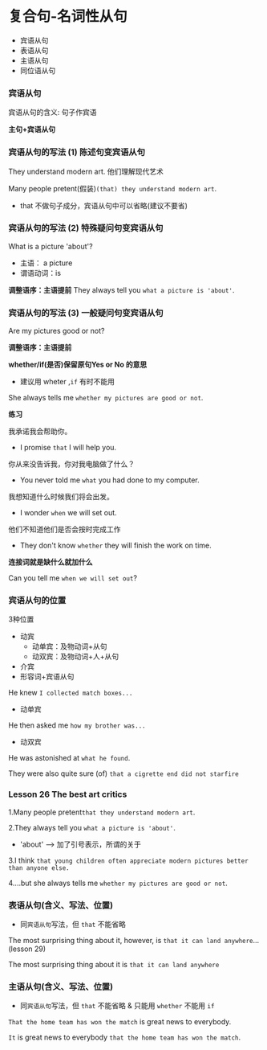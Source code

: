 # 复合句-名词性从句
* 宾语从句
* 表语从句
* 主语从句
* 同位语从句

### 宾语从句

宾语从句的含义: 句子作宾语

**主句+宾语从句**

### 宾语从句的写法 (1) 陈述句变宾语从句

They understand modern art. 他们理解现代艺术

Many people pretent(假装)`(that) they understand modern art`.
* that 不做句子成分，宾语从句中可以省略(建议不要省)

### 宾语从句的写法 (2) 特殊疑问句变宾语从句

What is a picture 'about'?
* 主语： a picture
* 谓语动词：is

**调整语序：主语提前**
They always tell you `what a picture is 'about'`.

### 宾语从句的写法 (3) 一般疑问句变宾语从句

Are my pictures good or not?

**调整语序：主语提前**

**whether/if(是否)保留原句Yes or No 的意思**
* 建议用 wheter ,`if` 有时不能用

She always tells me `whether my pictures are good or not`.

**练习**

我承诺我会帮助你。
* I promise `that` I will help you.

你从来没告诉我，你对我电脑做了什么？
* You never told me `what` you had done to my computer.

我想知道什么时候我们将会出发。
* I wonder `when` we will set out.

他们不知道他们是否会按时完成工作
* They don't know `whether` they will finish the work on time.

**连接词就是缺什么就加什么**

Can you tell me `when we will set out`?

### 宾语从句的位置

3种位置

* 动宾
  * 动单宾：及物动词+从句
  * 动双宾：及物动词+人+从句
* 介宾
* 形容词+宾语从句

He knew `I collected match boxes...` 
* 动单宾

He then asked me `how my brother was...`
* 动双宾

He was astonished at `what he found`.

They were also quite sure (of) `that a cigrette end did not starfire`

### Lesson 26 The best art critics

1.Many people pretent`that they understand modern art`.

2.They always tell you `what a picture is 'about'`.
* 'about' --> 加了引号表示，所谓的关于

3.I think `that young children often appreciate modern pictures better than anyone else.`

4....but she always tells me `whether my pictures are good or not`.

### 表语从句(含义、写法、位置)
* 同`宾语从句`写法，但 `that` 不能省略

The most surprising thing about it, however, is `that it can land anywhere`...(lesson 29)

The most surprising thing about it is `that it can land anywhere`

### 主语从句(含义、写法、位置)
* 同`宾语从句`写法，但 `that` 不能省略 & 只能用 `whether` 不能用 `if`

`That the home team has won the match` is great news to everybody.

`It` is great news to everybody `that the home team has won the match`.





